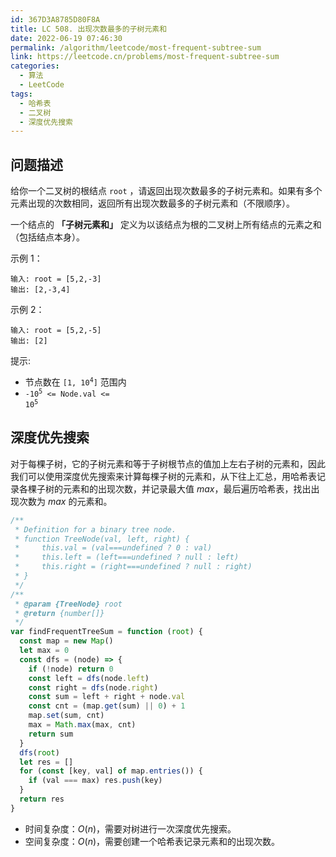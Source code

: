 ```yaml
---
id: 367D3A8785D80F8A
title: LC 508. 出现次数最多的子树元素和
date: 2022-06-19 07:46:30
permalink: /algorithm/leetcode/most-frequent-subtree-sum
link: https://leetcode.cn/problems/most-frequent-subtree-sum
categories:
  - 算法
  - LeetCode
tags:
  - 哈希表
  - 二叉树
  - 深度优先搜索
---
```


<Level :type='2'/>

## 问题描述

给你一个二叉树的根结点 `root` ，请返回出现次数最多的子树元素和。如果有多个元素出现的次数相同，返回所有出现次数最多的子树元素和（不限顺序）。

一个结点的 **「子树元素和」** 定义为以该结点为根的二叉树上所有结点的元素之和（包括结点本身）。

示例 1：

```text
输入: root = [5,2,-3]
输出: [2,-3,4]
```

示例 2：

```text
输入: root = [5,2,-5]
输出: [2]
```

提示:

- 节点数在 <code>[1, 10<sup>4</sup>]</code> 范围内
- <code>-10<sup>5</sup> <= Node.val <= 10<sup>5</sup></code>

## 深度优先搜索

对于每棵子树，它的子树元素和等于子树根节点的值加上左右子树的元素和，因此我们可以使用深度优先搜索来计算每棵子树的元素和，从下往上汇总，用哈希表记录各棵子树的元素和的出现次数，并记录最大值 $max$，最后遍历哈希表，找出出现次数为 $max$ 的元素和。

```javascript
/**
 * Definition for a binary tree node.
 * function TreeNode(val, left, right) {
 *     this.val = (val===undefined ? 0 : val)
 *     this.left = (left===undefined ? null : left)
 *     this.right = (right===undefined ? null : right)
 * }
 */
/**
 * @param {TreeNode} root
 * @return {number[]}
 */
var findFrequentTreeSum = function (root) {
  const map = new Map()
  let max = 0
  const dfs = (node) => {
    if (!node) return 0
    const left = dfs(node.left)
    const right = dfs(node.right)
    const sum = left + right + node.val
    const cnt = (map.get(sum) || 0) + 1
    map.set(sum, cnt)
    max = Math.max(max, cnt)
    return sum
  }
  dfs(root)
  let res = []
  for (const [key, val] of map.entries()) {
    if (val === max) res.push(key)
  }
  return res
}
```

- 时间复杂度：$O(n)$，需要对树进行一次深度优先搜索。
- 空间复杂度：$O(n)$，需要创建一个哈希表记录元素和的出现次数。
